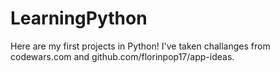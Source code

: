 # LearningPython
Here are my first projects in Python!
I've taken challanges from codewars.com and github.com/florinpop17/app-ideas.
